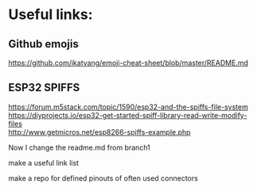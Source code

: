 # Useful links:

## Github emojis
https://github.com/ikatyang/emoji-cheat-sheet/blob/master/README.md

## ESP32 SPIFFS
https://forum.m5stack.com/topic/1590/esp32-and-the-spiffs-file-system <br>
https://diyprojects.io/esp32-get-started-spiff-library-read-write-modify-files <br>
http://www.getmicros.net/esp8266-spiffs-example.php <br>

Now I change the readme.md from branch1

make a useful link list

make a repo for defined pinouts of often used connectors

